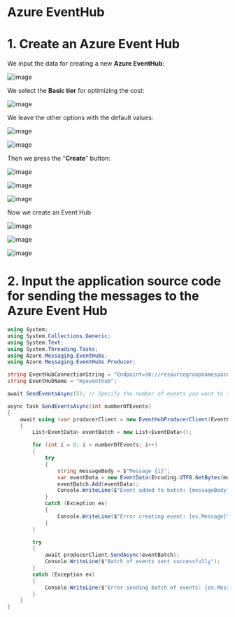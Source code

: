 # Azure EventHub

# 1. Create an Azure Event Hub

We input the data for creating a new **Azure EventHub**:

![image](https://github.com/luiscoco/Azure_EventHub/assets/32194879/73e5e771-b63d-4cea-abe9-786cc46c331f)

We select the **Basic tier** for optimizing the cost:

![image](https://github.com/luiscoco/Azure_EventHub/assets/32194879/358c4036-fd46-44b0-aba2-f6084a288bd0)

We leave the other options with the default values:

![image](https://github.com/luiscoco/Azure_EventHub/assets/32194879/42c982bc-58cc-4b6b-8355-c608e8ce43c3)

![image](https://github.com/luiscoco/Azure_EventHub/assets/32194879/42c6da99-5565-40df-a222-b089994041f1)

Then we press the "**Create**" button:

![image](https://github.com/luiscoco/Azure_EventHub/assets/32194879/c51483d9-1a4e-4874-b7f9-122e067db790)

![image](https://github.com/luiscoco/Azure_EventHub/assets/32194879/8aa1372f-47e4-4a71-ae9a-a5b86dd665e3)

![image](https://github.com/luiscoco/Azure_EventHub/assets/32194879/beda6c87-08bd-4278-8be6-16beadc0359e)

Now we create an Event Hub

![image](https://github.com/luiscoco/Azure_EventHub/assets/32194879/a6af56eb-476d-4403-b88f-b7472a9af8ac)

![image](https://github.com/luiscoco/Azure_EventHub/assets/32194879/4a4a14bf-67e2-4b45-9378-39ca3d8c6a4b)

![image](https://github.com/luiscoco/Azure_EventHub/assets/32194879/9a885d2c-2bbf-469f-8b4c-fe60ce5e42d8)

# 2. Input the application source code for sending the messages to the Azure Event Hub



```csharp
using System;
using System.Collections.Generic;
using System.Text;
using System.Threading.Tasks;
using Azure.Messaging.EventHubs;
using Azure.Messaging.EventHubs.Producer;

string EventHubConnectionString = "Endpoint=sb://resourcegroupnamespace1.servicebus.windows.net/;SharedAccessKeyName=RootManageSharedAccessKey;SharedAccessKey=ojE7f1xAMJ2gpwK1zmsdwkQ4YdC65bhQR+AEhJX8PDM=";
string EventHubName = "myeventhub";

await SendEventsAsync(5); // Specify the number of events you want to send

async Task SendEventsAsync(int numberOfEvents)
{
    await using (var producerClient = new EventHubProducerClient(EventHubConnectionString, EventHubName))
    {
        List<EventData> eventBatch = new List<EventData>();

        for (int i = 0; i < numberOfEvents; i++)
        {
            try
            {
                string messageBody = $"Message {i}";
                var eventData = new EventData(Encoding.UTF8.GetBytes(messageBody));
                eventBatch.Add(eventData);
                Console.WriteLine($"Event added to batch: {messageBody}");
            }
            catch (Exception ex)
            {
                Console.WriteLine($"Error creating event: {ex.Message}");
            }
        }

        try
        {
            await producerClient.SendAsync(eventBatch);
            Console.WriteLine($"Batch of events sent successfully");
        }
        catch (Exception ex)
        {
            Console.WriteLine($"Error sending batch of events: {ex.Message}");
        }
    }
}
```


